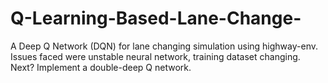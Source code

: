 # Q-Learning-Based-Lane-Change-
A Deep Q Network (DQN) for lane changing simulation using highway-env. Issues faced were unstable neural network, training dataset changing. Next? Implement a double-deep Q network.
